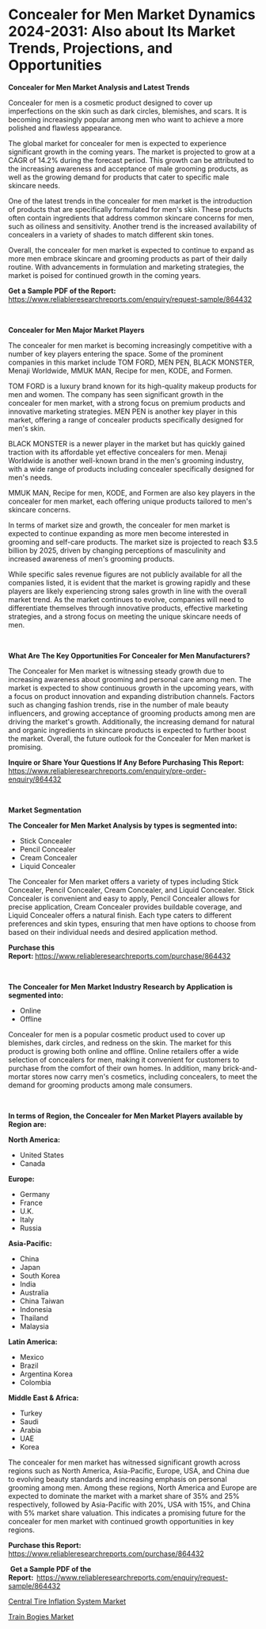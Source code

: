 <p><h1>Concealer for Men Market Dynamics 2024-2031: Also about Its Market Trends, Projections, and Opportunities</h1></p><p><strong>Concealer for Men Market Analysis and Latest Trends</strong></p>
<p><p>Concealer for men is a cosmetic product designed to cover up imperfections on the skin such as dark circles, blemishes, and scars. It is becoming increasingly popular among men who want to achieve a more polished and flawless appearance.</p><p>The global market for concealer for men is expected to experience significant growth in the coming years. The market is projected to grow at a CAGR of 14.2% during the forecast period. This growth can be attributed to the increasing awareness and acceptance of male grooming products, as well as the growing demand for products that cater to specific male skincare needs.</p><p>One of the latest trends in the concealer for men market is the introduction of products that are specifically formulated for men's skin. These products often contain ingredients that address common skincare concerns for men, such as oiliness and sensitivity. Another trend is the increased availability of concealers in a variety of shades to match different skin tones.</p><p>Overall, the concealer for men market is expected to continue to expand as more men embrace skincare and grooming products as part of their daily routine. With advancements in formulation and marketing strategies, the market is poised for continued growth in the coming years.</p></p>
<p><strong>Get a Sample PDF of the Report:&nbsp;</strong> <a href="https://www.reliableresearchreports.com/enquiry/request-sample/864432">https://www.reliableresearchreports.com/enquiry/request-sample/864432</a></p>
<p>&nbsp;</p>
<p><strong>Concealer for Men Major Market Players</strong></p>
<p><p>The concealer for men market is becoming increasingly competitive with a number of key players entering the space. Some of the prominent companies in this market include TOM FORD, MEN PEN, BLACK MONSTER, Menaji Worldwide, MMUK MAN, Recipe for men, KODE, and Formen.</p><p>TOM FORD is a luxury brand known for its high-quality makeup products for men and women. The company has seen significant growth in the concealer for men market, with a strong focus on premium products and innovative marketing strategies. MEN PEN is another key player in this market, offering a range of concealer products specifically designed for men's skin.</p><p>BLACK MONSTER is a newer player in the market but has quickly gained traction with its affordable yet effective concealers for men. Menaji Worldwide is another well-known brand in the men's grooming industry, with a wide range of products including concealer specifically designed for men's needs.</p><p>MMUK MAN, Recipe for men, KODE, and Formen are also key players in the concealer for men market, each offering unique products tailored to men's skincare concerns.</p><p>In terms of market size and growth, the concealer for men market is expected to continue expanding as more men become interested in grooming and self-care products. The market size is projected to reach $3.5 billion by 2025, driven by changing perceptions of masculinity and increased awareness of men's grooming products.</p><p>While specific sales revenue figures are not publicly available for all the companies listed, it is evident that the market is growing rapidly and these players are likely experiencing strong sales growth in line with the overall market trend. As the market continues to evolve, companies will need to differentiate themselves through innovative products, effective marketing strategies, and a strong focus on meeting the unique skincare needs of men.</p></p>
<p>&nbsp;</p>
<p><strong>What Are The Key Opportunities For Concealer for Men Manufacturers?</strong></p>
<p><p>The Concealer for Men market is witnessing steady growth due to increasing awareness about grooming and personal care among men. The market is expected to show continuous growth in the upcoming years, with a focus on product innovation and expanding distribution channels. Factors such as changing fashion trends, rise in the number of male beauty influencers, and growing acceptance of grooming products among men are driving the market's growth. Additionally, the increasing demand for natural and organic ingredients in skincare products is expected to further boost the market. Overall, the future outlook for the Concealer for Men market is promising.</p></p>
<p><strong>Inquire or Share Your Questions If Any Before Purchasing This Report:</strong> <a href="https://www.reliableresearchreports.com/enquiry/pre-order-enquiry/864432">https://www.reliableresearchreports.com/enquiry/pre-order-enquiry/864432</a></p>
<p>&nbsp;</p>
<p><strong>Market Segmentation</strong></p>
<p><strong>The Concealer for Men Market Analysis by types is segmented into:</strong></p>
<p><ul><li>Stick Concealer</li><li>Pencil Concealer</li><li>Cream Concealer</li><li>Liquid Concealer</li></ul></p>
<p><p>The Concealer for Men market offers a variety of types including Stick Concealer, Pencil Concealer, Cream Concealer, and Liquid Concealer. Stick Concealer is convenient and easy to apply, Pencil Concealer allows for precise application, Cream Concealer provides buildable coverage, and Liquid Concealer offers a natural finish. Each type caters to different preferences and skin types, ensuring that men have options to choose from based on their individual needs and desired application method.</p></p>
<p><strong>Purchase this Report:&nbsp;</strong><a href="https://www.reliableresearchreports.com/purchase/864432">https://www.reliableresearchreports.com/purchase/864432</a></p>
<p>&nbsp;</p>
<p><strong>The Concealer for Men Market Industry Research by Application is segmented into:</strong></p>
<p><ul><li>Online</li><li>Offline</li></ul></p>
<p><p>Concealer for men is a popular cosmetic product used to cover up blemishes, dark circles, and redness on the skin. The market for this product is growing both online and offline. Online retailers offer a wide selection of concealers for men, making it convenient for customers to purchase from the comfort of their own homes. In addition, many brick-and-mortar stores now carry men's cosmetics, including concealers, to meet the demand for grooming products among male consumers.</p></p>
<p>&nbsp;</p>
<p><strong>In terms of Region, the Concealer for Men Market Players available by Region are:</strong></p>
<p>
    <p> <strong> North America: </strong>
        <ul>
            <li>United States</li>
            <li>Canada</li>
        </ul>
        </p> 
    <p> <strong> Europe: </strong>
        <ul>
            <li>Germany</li>
            <li>France</li>
            <li>U.K.</li>
            <li>Italy</li>
            <li>Russia</li>
        </ul>
        </p> 
    <p> <strong> Asia-Pacific: </strong>
        <ul>
            <li>China</li>
            <li>Japan</li>
            <li>South Korea</li>
            <li>India</li>
            <li>Australia</li>
            <li>China Taiwan</li>
            <li>Indonesia</li>
            <li>Thailand</li>
            <li>Malaysia</li>
        </ul>
        </p> 
    <p> <strong> Latin America: </strong>
        <ul>
            <li>Mexico</li>
            <li>Brazil</li>
            <li>Argentina Korea</li>
            <li>Colombia</li>
        </ul>
        </p> 
    <p> <strong> Middle East & Africa: </strong>
        <ul>
            <li>Turkey</li>
            <li>Saudi</li>
            <li>Arabia</li>
            <li>UAE</li>
            <li>Korea</li>
        </ul>
    </p>
    </p>
<p><p>The concealer for men market has witnessed significant growth across regions such as North America, Asia-Pacific, Europe, USA, and China due to evolving beauty standards and increasing emphasis on personal grooming among men. Among these regions, North America and Europe are expected to dominate the market with a market share of 35% and 25% respectively, followed by Asia-Pacific with 20%, USA with 15%, and China with 5% market share valuation. This indicates a promising future for the concealer for men market with continued growth opportunities in key regions.</p></p>
<p><strong>Purchase this Report: </strong><a href="https://www.reliableresearchreports.com/purchase/864432">https://www.reliableresearchreports.com/purchase/864432</a></p>
<p>&nbsp;<strong>Get a Sample PDF of the Report:&nbsp;&nbsp;</strong><a href="https://www.reliableresearchreports.com/enquiry/request-sample/864432">https://www.reliableresearchreports.com/enquiry/request-sample/864432</a></p>
<p><strong></strong></p>
<p><p><a href="https://cat-emmental-94b.notion.site/Central-Tire-Inflation-System-Market-Size-Market-Trends-and-Growth-Outlook-forecasted-for-period-f-0d212f10587640349d92da1f939ceb50">Central Tire Inflation System Market</a></p><p><a href="https://silk-columnist-571.notion.site/Train-Bogies-Market-Analysis-Examines-its-Scope-on-Growth-Opportunities-and-Forecasted-Trends-Spann-f086ba80267449809c3a5017c4a2cb56">Train Bogies Market</a></p></p>